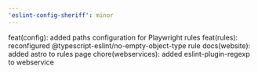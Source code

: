 ```yaml
---
'eslint-config-sheriff': minor
---
```


feat(config): added paths configuration for Playwright rules
feat(rules): reconfigured @typescript-eslint/no-empty-object-type rule
docs(website): added astro to rules page
chore(webservices): added eslint-plugin-regexp to webservice
